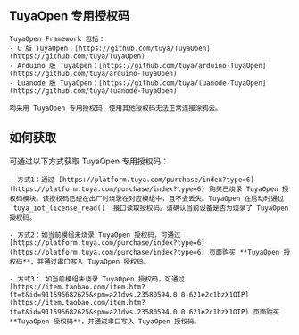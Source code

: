 ## TuyaOpen 专用授权码
    TuyaOpen Framework 包括：
    - C 版 TuyaOpen：[https://github.com/tuya/TuyaOpen](https://github.com/tuya/TuyaOpen)
    - Arduino 版 TuyaOpen：[https://github.com/tuya/arduino-TuyaOpen](https://github.com/tuya/arduino-TuyaOpen)
    - Luanode 版 TuyaOpen：[https://github.com/tuya/luanode-TuyaOpen](https://github.com/tuya/luanode-TuyaOpen)

    均采用 TuyaOpen 专用授权码，使用其他授权码无法正常连接涂鸦云。

## 如何获取
   可通过以下方式获取 TuyaOpen 专用授权码：

    - 方式1：通过 [https://platform.tuya.com/purchase/index?type=6](https://platform.tuya.com/purchase/index?type=6) 购买已烧录 TuyaOpen 授权码模块。该授权码已经在出厂时烧录在对应模组中，且不会丢失。TuyaOpen 在启动时通过 `tuya_iot_license_read()` 接口读取授权码。请确认当前设备是否为烧录了 TuyaOpen 授权码。

    - 方式2：如当前模组未烧录 TuyaOpen 授权码，可通过 [https://platform.tuya.com/purchase/index?type=6](https://platform.tuya.com/purchase/index?type=6) 页面购买 **TuyaOpen 授权码**，并通过串口写入 TuyaOpen 授权码。

    - 方式3： 如当前模组未烧录 TuyaOpen 授权码，可通过 [https://item.taobao.com/item.htm?ft=t&id=911596682625&spm=a21dvs.23580594.0.0.621e2c1bzX1OIP](https://item.taobao.com/item.htm?ft=t&id=911596682625&spm=a21dvs.23580594.0.0.621e2c1bzX1OIP) 页面购买 **TuyaOpen 授权码**，并通过串口写入 TuyaOpen 授权码。